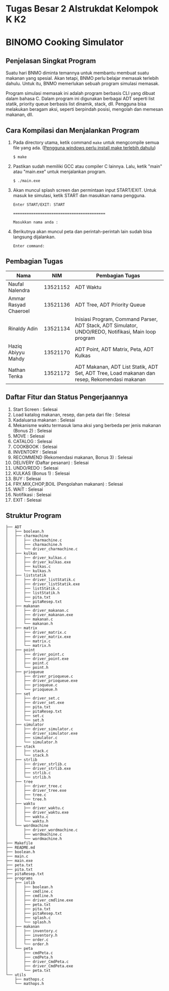 # Tugas Besar 2 Alstrukdat Kelompok K K2

# BINOMO Cooking Simulator

## Penjelasan Singkat Program

Suatu hari BNMO diminta temannya untuk membantu membuat suatu makanan yang spesial. Akan tetapi, BNMO perlu belajar memasak terlebih dahulu. Untuk itu, BNMO memerlukan sebuah program simulasi memasak.

Program simulasi memasak ini adalah program berbasis CLI yang dibuat dalam bahasa C. Dalam program ini digunakan berbagai ADT seperti list statik, priority queue berbasis list dinamik, stack, dll. Pengguna bisa melakukan beragam aksi, seperti berpindah posisi, mengolah dan memesan makanan, dll.

## Cara Kompilasi dan Menjalankan Program

1. Pada directory utama, ketik command `make` untuk mengcompile semua file yang ada. ([Pengguna windows perlu install make terlebih dahulu](https://stackoverflow.com/questions/32127524/how-to-install-and-use-make-in-windows))
    ```
    $ make
    ```
2. Pastikan sudah memiliki GCC atau compiler C lainnya. Lalu, ketik "main" atau "main.exe" untuk menjalankan program.
    ```
    $ ./main.exe
    ```
3. Akan muncul splash screen dan permintaan input START/EXIT. Untuk masuk ke simulasi, ketik START dan masukkan nama pengguna.

    ```
    Enter START/EXIT: START

    =========================================

    Masukkan nama anda :
    ```

4. Berikutnya akan muncul peta dan perintah-perintah lain sudah bisa langsung dijalankan.
    ```
    Enter command:
    ```

## Pembagian Tugas

| Nama                  | NIM      | Pembagian Tugas                                                                                      |
| --------------------- | -------- | ---------------------------------------------------------------------------------------------------- |
| Naufal Nalendra       | 13521152 | ADT Waktu                                                                                            |
| Ammar Rasyad Chaeroel | 13521136 | ADT Tree, ADT Priority Queue                                                                         |
| Rinaldy Adin          | 13521134 | Inisiasi Program, Command Parser, ADT Stack, ADT Simulator, UNDO/REDO, Notifikasi, Main loop program |
| Haziq Abiyyu Mahdy    | 13521170 | ADT Point, ADT Matrix, Peta, ADT Kulkas                                                              |
| Nathan Tenka          | 13521172 | ADT Makanan, ADT List Statik, ADT Set, ADT Tree, Load makanan dan resep, Rekomendasi makanan         |

## Daftar Fitur dan Status Pengerjaannya

1. Start Screen : Selesai
2. Load katalog makanan, resep, dan peta dari file : Selesai
3. Kadaluarsa makanan : Selesai
4. Mekanisme waktu termasuk lama aksi yang berbeda per jenis makanan (Bonus 2) : Selesai
5. MOVE : Selesai
6. CATALOG : Selesai
7. COOKBOOK : Selesai
8. INVENTORY : Selesai
9. RECOMMEND (Rekomendasi makanan, Bonus 3) : Selesai
10. DELIVERY (Daftar pesanan) : Selesai
11. UNDO/REDO : Selesai
12. KULKAS (Bonus 1) : Selesai
13. BUY : Selesai
14. FRY,MIX,CHOP,BOIL (Pengolahan makanan) : Selesai
15. WAIT : Selesai
16. Notifikasi : Selesai
17. EXIT : Selesai

## Struktur Program

```
├── ADT
│   ├── boolean.h
│   ├── charmachine
│   │   ├── charmachine.c
│   │   ├── charmachine.h
│   │   └── driver_charmachine.c
│   ├── kulkas
│   │   ├── driver_kulkas.c
│   │   ├── driver_kulkas.exe
│   │   ├── kulkas.c
│   │   └── kulkas.h
│   ├── liststatik
│   │   ├── driver_listStatik.c
│   │   ├── driver_listStatik.exe
│   │   ├── listStatik.c
│   │   ├── listStatik.h
│   │   ├── pita.txt
│   │   └── pitaResep.txt
│   ├── makanan
│   │   ├── driver_makanan.c
│   │   ├── driver_makanan.exe
│   │   ├── makanan.c
│   │   └── makanan.h
│   ├── matrix
│   │   ├── driver_matrix.c
│   │   ├── driver_matrix.exe
│   │   ├── matrix.c
│   │   └── matrix.h
│   ├── point
│   │   ├── driver_point.c
│   │   ├── driver_point.exe
│   │   ├── point.c
│   │   └── point.h
│   ├── prioqueue
│   │   ├── driver_prioqueue.c
│   │   ├── driver_prioqueue.exe
│   │   ├── prioqueue.c
│   │   └── prioqueue.h
│   ├── set
│   │   ├── driver_set.c
│   │   ├── driver_set.exe
│   │   ├── pita.txt
│   │   ├── pitaResep.txt
│   │   ├── set.c
│   │   └── set.h
│   ├── simulator
│   │   ├── driver_simulator.c
│   │   ├── driver_simulator.exe
│   │   ├── simulator.c
│   │   └── simulator.h
│   ├── stack
│   │   ├── stack.c
│   │   └── stack.h
│   ├── strlib
│   │   ├── driver_strlib.c
│   │   ├── driver_strlib.exe
│   │   ├── strlib.c
│   │   └── strlib.h
│   ├── tree
│   │   ├── driver_tree.c
│   │   ├── driver_tree.exe
│   │   ├── tree.c
│   │   └── tree.h
│   ├── waktu
│   │   ├── driver_waktu.c
│   │   ├── driver_waktu.exe
│   │   ├── waktu.c
│   │   └── waktu.h
│   └── wordmachine
│       ├── driver_wordmachine.c
│       ├── wordmachine.c
│       └── wordmachine.h
├── Makefile
├── README.md
├── boolean.h
├── main.c
├── main.exe
├── peta.txt
├── pita.txt
├── pitaResep.txt
├── programs
│   ├── iolib
│   │   ├── boolean.h
│   │   ├── cmdline.c
│   │   ├── cmdline.h
│   │   ├── driver_cmdline.exe
│   │   ├── peta.txt
│   │   ├── pita.txt
│   │   ├── pitaResep.txt
│   │   ├── splash.c
│   │   └── splash.h
│   ├── makanan
│   │   ├── inventory.c
│   │   ├── inventory.h
│   │   ├── order.c
│   │   └── order.h
│   └── peta
│       ├── cmdPeta.c
│       ├── cmdPeta.h
│       ├── driver_CmdPeta.c
│       ├── driver_CmdPeta.exe
│       └── peta.txt
└── utils
    ├── mathops.c
    └── mathops.h
```
